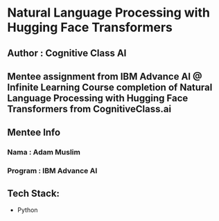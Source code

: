 # Natural Language Processing with Hugging Face Transformers
## Author : Cognitive Class AI

Mentee assignment from IBM Advance AI @ Infinite Learning
Course completion of Natural Language Processing with Hugging Face Transformers from CognitiveClass.ai
---

## Mentee Info
### Nama : Adam Muslim
### Program : IBM Advance AI

## Tech Stack:
- Python
